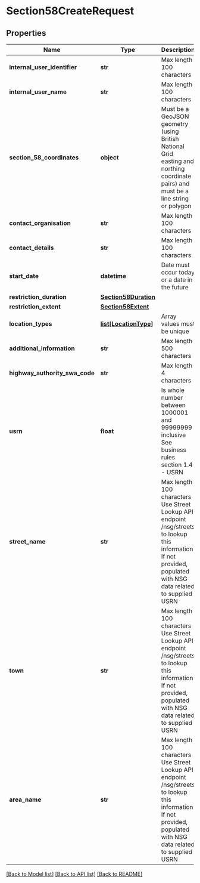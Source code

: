 # Section58CreateRequest

## Properties
Name | Type | Description | Notes
------------ | ------------- | ------------- | -------------
**internal_user_identifier** | **str** | Max length 100 characters | [optional] 
**internal_user_name** | **str** | Max length 100 characters | [optional] 
**section_58_coordinates** | **object** | Must be a GeoJSON geometry (using British National Grid easting and northing coordinate pairs) and must be a line string or polygon | 
**contact_organisation** | **str** | Max length 100 characters | [optional] 
**contact_details** | **str** | Max length 100 characters | [optional] 
**start_date** | **datetime** | Date must occur today or a date in the future | 
**restriction_duration** | [**Section58Duration**](Section58Duration.md) |  | 
**restriction_extent** | [**Section58Extent**](Section58Extent.md) |  | 
**location_types** | [**list[LocationType]**](LocationType.md) | Array values must be unique | 
**additional_information** | **str** | Max length 500 characters | [optional] 
**highway_authority_swa_code** | **str** | Max length 4 characters | 
**usrn** | **float** | Is whole number between 1000001 and 99999999 inclusive See business rules section 1.4 - USRN | 
**street_name** | **str** | Max length 100 characters Use Street Lookup API endpoint /nsg/streets to lookup this information If not provided, populated with NSG data related to supplied USRN | [optional] 
**town** | **str** | Max length 100 characters Use Street Lookup API endpoint /nsg/streets to lookup this information If not provided, populated with NSG data related to supplied USRN | [optional] 
**area_name** | **str** | Max length 100 characters Use Street Lookup API endpoint /nsg/streets to lookup this information If not provided, populated with NSG data related to supplied USRN | [optional] 

[[Back to Model list]](../README.md#documentation-for-models) [[Back to API list]](../README.md#documentation-for-api-endpoints) [[Back to README]](../README.md)

